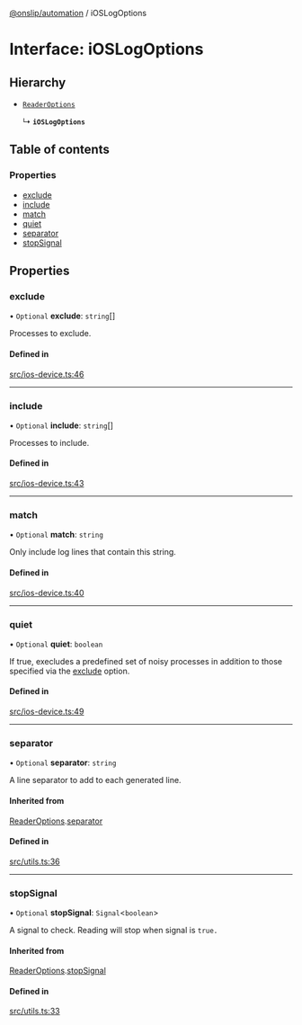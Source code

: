 [@onslip/automation](../README.md) / iOSLogOptions

# Interface: iOSLogOptions

## Hierarchy

- [`ReaderOptions`](ReaderOptions.md)

  ↳ **`iOSLogOptions`**

## Table of contents

### Properties

- [exclude](iOSLogOptions.md#exclude)
- [include](iOSLogOptions.md#include)
- [match](iOSLogOptions.md#match)
- [quiet](iOSLogOptions.md#quiet)
- [separator](iOSLogOptions.md#separator)
- [stopSignal](iOSLogOptions.md#stopsignal)

## Properties

### exclude

• `Optional` **exclude**: `string`[]

Processes to exclude.

#### Defined in

[src/ios-device.ts:46](https://github.com/Onslip/automation/blob/b6606b0/src/ios-device.ts#L46)

___

### include

• `Optional` **include**: `string`[]

Processes to include.

#### Defined in

[src/ios-device.ts:43](https://github.com/Onslip/automation/blob/b6606b0/src/ios-device.ts#L43)

___

### match

• `Optional` **match**: `string`

Only include log lines that contain this string.

#### Defined in

[src/ios-device.ts:40](https://github.com/Onslip/automation/blob/b6606b0/src/ios-device.ts#L40)

___

### quiet

• `Optional` **quiet**: `boolean`

If true, execludes a predefined set of noisy processes in addition to those specified via the [exclude](iOSLogOptions.md#exclude) option.

#### Defined in

[src/ios-device.ts:49](https://github.com/Onslip/automation/blob/b6606b0/src/ios-device.ts#L49)

___

### separator

• `Optional` **separator**: `string`

A line separator to add to each generated line.

#### Inherited from

[ReaderOptions](ReaderOptions.md).[separator](ReaderOptions.md#separator)

#### Defined in

[src/utils.ts:36](https://github.com/Onslip/automation/blob/b6606b0/src/utils.ts#L36)

___

### stopSignal

• `Optional` **stopSignal**: `Signal`<`boolean`\>

A signal to check. Reading will stop when signal is `true.`

#### Inherited from

[ReaderOptions](ReaderOptions.md).[stopSignal](ReaderOptions.md#stopsignal)

#### Defined in

[src/utils.ts:33](https://github.com/Onslip/automation/blob/b6606b0/src/utils.ts#L33)
